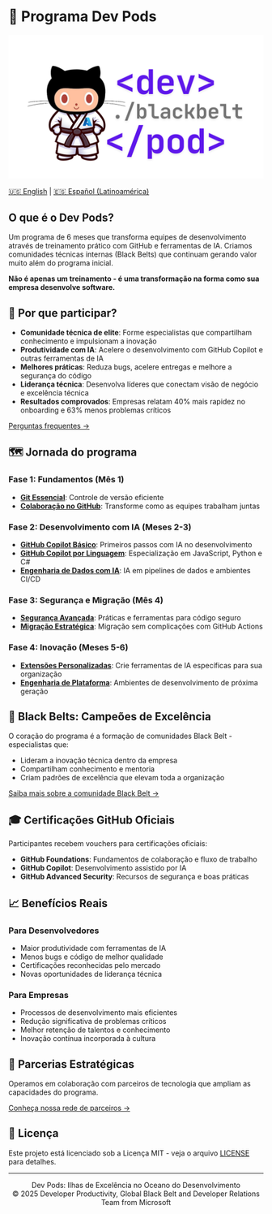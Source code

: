 # 🚀 Programa Dev Pods

![Logo Dev Pods](../../images/dev-pod-logo.png)

[🇺🇸 English](../../README.md) | 
[🇪🇸 Español (Latinoamérica)](../es-LATAM/README.md)

## O que é o Dev Pods?

Um programa de 6 meses que transforma equipes de desenvolvimento através de treinamento prático com GitHub e ferramentas de IA. Criamos comunidades técnicas internas (Black Belts) que continuam gerando valor muito além do programa inicial.

**Não é apenas um treinamento - é uma transformação na forma como sua empresa desenvolve software.**

## 💪 Por que participar?

* **Comunidade técnica de elite**: Forme especialistas que compartilham conhecimento e impulsionam a inovação
* **Produtividade com IA**: Acelere o desenvolvimento com GitHub Copilot e outras ferramentas de IA
* **Melhores práticas**: Reduza bugs, acelere entregas e melhore a segurança do código
* **Liderança técnica**: Desenvolva líderes que conectam visão de negócio e excelência técnica
* **Resultados comprovados**: Empresas relatam 40% mais rapidez no onboarding e 63% menos problemas críticos

[Perguntas frequentes →](../../docs/faq.md)

## 🗺️ Jornada do programa

### Fase 1: Fundamentos (Mês 1)
* **[Git Essencial](https://github.com/devpods/git-basics)**: Controle de versão eficiente
* **[Colaboração no GitHub](https://github.com/devpods/github-basics)**: Transforme como as equipes trabalham juntas

### Fase 2: Desenvolvimento com IA (Meses 2-3)
* **[GitHub Copilot Básico](https://github.com/paulanunes85/Mastering-GitHub-Copilot-for-Paired-Programming-pt-br)**: Primeiros passos com IA no desenvolvimento
* **[GitHub Copilot por Linguagem](https://github.com/paulanunes85/Mastering-GitHub-Copilot-for-Paired-Programming-pt-br)**: Especialização em JavaScript, Python e C#
* **[Engenharia de Dados com IA](https://github.com/paulanunes85/Data-With-GitHub-Copilot-pt-br)**: IA em pipelines de dados e ambientes CI/CD

### Fase 3: Segurança e Migração (Mês 4)
* **[Segurança Avançada](https://github.com/paulanunes85/Github-Advanced-Security-Workflow-pt-br)**: Práticas e ferramentas para código seguro
* **[Migração Estratégica](https://github.com/paulanunes85/Migration-GH-Actions-Importer-pt-br)**: Migração sem complicações com GitHub Actions

### Fase 4: Inovação (Meses 5-6)
* **[Extensões Personalizadas](https://github.com/paulanunes85/Build-Custom-Copilot-Extensions-pt-br)**: Crie ferramentas de IA específicas para sua organização
* **[Engenharia de Plataforma](https://github.com/paulanunes85/hands-on-lab-platform-engineering-for-devs-pt-br)**: Ambientes de desenvolvimento de próxima geração

## 🥋 Black Belts: Campeões de Excelência

O coração do programa é a formação de comunidades Black Belt - especialistas que:

* Lideram a inovação técnica dentro da empresa
* Compartilham conhecimento e mentoria
* Criam padrões de excelência que elevam toda a organização

[Saiba mais sobre a comunidade Black Belt →](https://github.com/devpods/black-belt-community)

## 🎓 Certificações GitHub Oficiais

Participantes recebem vouchers para certificações oficiais:

* **GitHub Foundations**: Fundamentos de colaboração e fluxo de trabalho
* **GitHub Copilot**: Desenvolvimento assistido por IA
* **GitHub Advanced Security**: Recursos de segurança e boas práticas

## 📈 Benefícios Reais

### Para Desenvolvedores
* Maior produtividade com ferramentas de IA
* Menos bugs e código de melhor qualidade
* Certificações reconhecidas pelo mercado
* Novas oportunidades de liderança técnica

### Para Empresas
* Processos de desenvolvimento mais eficientes
* Redução significativa de problemas críticos
* Melhor retenção de talentos e conhecimento
* Inovação contínua incorporada à cultura

## 🤝 Parcerias Estratégicas

Operamos em colaboração com parceiros de tecnologia que ampliam as capacidades do programa.

[Conheça nossa rede de parceiros →](https://github.com/devpods/partners)

## 📄 Licença

Este projeto está licenciado sob a Licença MIT - veja o arquivo [LICENSE](../../LICENSE) para detalhes.

---

<p align="center">
Dev Pods: Ilhas de Excelência no Oceano do Desenvolvimento<br>
© 2025 Developer Productivity, Global Black Belt and Developer Relations Team from Microsoft
</p>